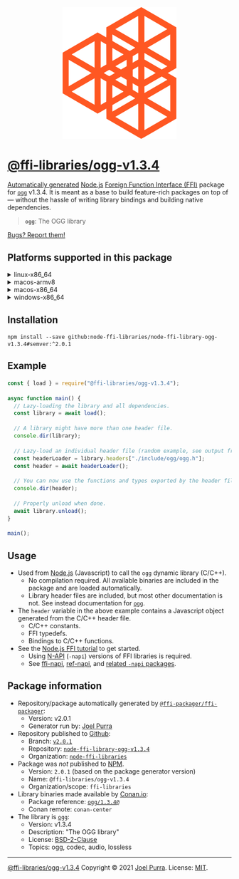 <p align="center">
  <a href="https://github.com/node-ffi-packager"><img src="https://raw.githubusercontent.com/node-ffi-packager/resources/master/logotype/node-ffi-libraries.svg?sanitize=true" alt="node-ffi-libraries logotype, impossible cubes in orange" width="256" border="0" /></a>
</p>

# [@ffi-libraries/ogg-v1.3.4](https://github.com/node-ffi-libraries/node-ffi-library-ogg-v1.3.4)

[Automatically generated](https://github.com/node-ffi-packager) [Node.js](https://nodejs.org/en/) [Foreign Function Interface (FFI)](https://en.wikipedia.org/wiki/Foreign_function_interface) package for [`ogg`](https://github.com/xiph/ogg) v1.3.4. It is meant as a base to build feature-rich packages on top of &mdash; without the hassle of writing library bindings and building native dependencies.

> **`ogg`**: The OGG library

[Bugs? Report them!](https://github.com/node-ffi-packager)

## Platforms supported in this package

<details>

<summary>linux-x86_64</summary>

Conan package id `f2fe22dad08bad39aab2a38cb612e26da46e90c0`.

### Library dependencies

No library dependencies.

### Header files

- [`./include/ogg/config_types.h`](./platforms/linux-x86_64/include/ogg/config_types.h) ([`.js`](./platforms/linux-x86_64/include/ogg/config_types.h.js))

- [`./include/ogg/ogg.h`](./platforms/linux-x86_64/include/ogg/ogg.h) ([`.js`](./platforms/linux-x86_64/include/ogg/ogg.h.js))

- [`./include/ogg/os_types.h`](./platforms/linux-x86_64/include/ogg/os_types.h) ([`.js`](./platforms/linux-x86_64/include/ogg/os_types.h.js))

### Library files

- [`./lib/libogg.so.0.8.4`](./platforms/linux-x86_64/lib/libogg.so.0.8.4)

</details>

<details>

<summary>macos-armv8</summary>

Conan package id `30acef53c04f36d5f9412c84a1b3a7434a1f10fb`.

### Library dependencies

No library dependencies.

### Header files

- [`./include/ogg/config_types.h`](./platforms/macos-armv8/include/ogg/config_types.h) ([`.js`](./platforms/macos-armv8/include/ogg/config_types.h.js))

- [`./include/ogg/ogg.h`](./platforms/macos-armv8/include/ogg/ogg.h) ([`.js`](./platforms/macos-armv8/include/ogg/ogg.h.js))

- [`./include/ogg/os_types.h`](./platforms/macos-armv8/include/ogg/os_types.h) ([`.js`](./platforms/macos-armv8/include/ogg/os_types.h.js))

### Library files

- [`./lib/libogg.0.8.4.dylib`](./platforms/macos-armv8/lib/libogg.0.8.4.dylib)

</details>

<details>

<summary>macos-x86_64</summary>

Conan package id `ca6b19bf89270552244fca32806dded803132e76`.

### Library dependencies

No library dependencies.

### Header files

- [`./include/ogg/config_types.h`](./platforms/macos-x86_64/include/ogg/config_types.h) ([`.js`](./platforms/macos-x86_64/include/ogg/config_types.h.js))

- [`./include/ogg/ogg.h`](./platforms/macos-x86_64/include/ogg/ogg.h) ([`.js`](./platforms/macos-x86_64/include/ogg/ogg.h.js))

- [`./include/ogg/os_types.h`](./platforms/macos-x86_64/include/ogg/os_types.h) ([`.js`](./platforms/macos-x86_64/include/ogg/os_types.h.js))

### Library files

- [`./lib/libogg.0.8.4.dylib`](./platforms/macos-x86_64/lib/libogg.0.8.4.dylib)

</details>

<details>

<summary>windows-x86_64</summary>

Conan package id `995e0f0b86a651012a3bfca00d60f35ae037db5e`.

### Library dependencies

No library dependencies.

### Header files

- [`./include/ogg/config_types.h`](./platforms/windows-x86_64/include/ogg/config_types.h) ([`.js`](./platforms/windows-x86_64/include/ogg/config_types.h.js))

- [`./include/ogg/ogg.h`](./platforms/windows-x86_64/include/ogg/ogg.h) ([`.js`](./platforms/windows-x86_64/include/ogg/ogg.h.js))

- [`./include/ogg/os_types.h`](./platforms/windows-x86_64/include/ogg/os_types.h) ([`.js`](./platforms/windows-x86_64/include/ogg/os_types.h.js))

### Library files

- [`./bin/ogg.dll`](./platforms/windows-x86_64/bin/ogg.dll)

</details>

## Installation

```shell
npm install --save github:node-ffi-libraries/node-ffi-library-ogg-v1.3.4#semver:^2.0.1
```

## Example

```javascript
const { load } = require("@ffi-libraries/ogg-v1.3.4");

async function main() {
  // Lazy-loading the library and all dependencies.
  const library = await load();

  // A library might have more than one header file.
  console.dir(library);

  // Lazy-load an individual header file (random example, see output from above).
  const headerLoader = library.headers["./include/ogg/ogg.h"];
  const header = await headerLoader();

  // You can now use the functions and types exported by the header file.
  console.dir(header);

  // Properly unload when done.
  await library.unload();
}

main();
```

## Usage

- Used from [Node.js](https://nodejs.org/) (Javascript) to call the `ogg` dynamic library (C/C++).
  - No compilation required. All available binaries are included in the package and are loaded automatically.
  - Library header files are included, but most other documentation is not. See instead documentation for [`ogg`](https://github.com/xiph/ogg).
- The `header` variable in the above example contains a Javascript object generated from the C/C++ header file.
  - C/C++ constants.
  - FFI typedefs.
  - Bindings to C/C++ functions.
- See the [Node.js FFI tutorial](https://github.com/node-ffi/node-ffi/wiki/Node-FFI-Tutorial) to get started.
  - Using [N-API](https://nodejs.org/dist/latest/docs/api/n-api.html) (`-napi`) versions of FFI libraries is required.
  - See [ffi-napi](https://github.com/node-ffi-napi/node-ffi-napi), [ref-napi](https://github.com/node-ffi-napi/ref-napi), and [related `-napi` packages](https://github.com/node-ffi-napi).

## Package information

- Repository/package automatically generated by [`@ffi-packager/ffi-packager`](https://github.com/node-ffi-packager):
  - Version: v2.0.1
  - Generator run by: [Joel Purra](https://joelpurra.com/)
- Repository published to [Github](https://github.com/):
  - Branch: [`v2.0.1`](https://github.com/node-ffi-libraries/node-ffi-library-ogg-v1.3.4/tree/v2.0.1)
  - Repository: [`node-ffi-library-ogg-v1.3.4`](https://github.com/node-ffi-libraries/node-ffi-library-ogg-v1.3.4)
  - Organization: [`node-ffi-libraries`](https://github.com/node-ffi-libraries)
- Package was _not_ published to [NPM](https://npmjs.com/).
  - Version: `2.0.1` (based on the package generator version)
  - Name: `@ffi-libraries/ogg-v1.3.4`
  - Organization/scope: `ffi-libraries`
- Library binaries made available by [Conan.io](https://conan.io/):
  - Package reference: [`ogg/1.3.4@`](https://github.com/conan-io/conan-center-index)
  - Conan remote: `conan-center`
- The library is [`ogg`](https://github.com/xiph/ogg):
  - Version: v1.3.4
  - Description: "The OGG library"
  - License: <a href="https://spdx.org/licenses/BSD-2-Clause.html">BSD-2-Clause</a>
  - Topics: ogg, codec, audio, lossless

---

[@ffi-libraries/ogg-v1.3.4](https://github.com/node-ffi-libraries/node-ffi-library-ogg-v1.3.4) Copyright &copy; 2021 [Joel Purra](https://joelpurra.com/). License: <a href="https://spdx.org/licenses/MIT.html">MIT</a>.
